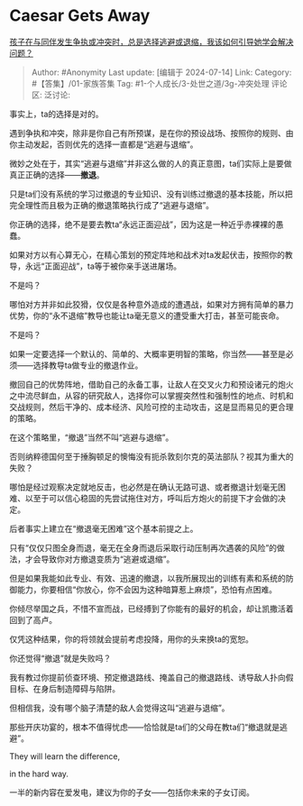 # Caesar Gets Away
[孩子在与同伴发生争执或冲突时，总是选择逃避或退缩，我该如何引导她学会解决问题？](https://www.zhihu.com/question/650173262/answer/3561078173)

> Author: #Anonymity
> Last update: [编辑于 2024-07-14]
> Link:
> Category: #【答集】/01-家族答集 
> Tag: #1-个人成长/3-处世之道/3g-冲突处理 
> 评论区:
> 泛讨论:

事实上，ta的选择是对的。

遇到争执和冲突，除非是你自己有所预谋，是在你的预设战场、按照你的规则、由你主动发起，否则优先的选择一直都是“逃避与退缩”。

微妙之处在于，其实“逃避与退缩”并非这么做的人的真正意图，ta们实际上是要做真正正确的选择——**撤退**。

只是ta们没有系统的学习过撤退的专业知识、没有训练过撤退的基本技能，所以把完全理性而且极为正确的撤退策略执行成了“逃避与退缩”。

你正确的选择，绝不是要去教ta“永远正面迎战”，因为这是一种近乎赤裸裸的愚蠢。

如果对方以有心算无心，在精心策划的预定阵地和战术对ta发起伏击，按照你的教导，永远“正面迎战”，ta等于被你亲手送进屠场。

不是吗？

哪怕对方并非如此狡猾，仅仅是各种意外造成的遭遇战，如果对方拥有简单的暴力优势，你的“永不退缩”教导也能让ta毫无意义的遭受重大打击，甚至可能丧命。

不是吗？

如果一定要选择一个默认的、简单的、大概率更明智的策略，你当然——甚至是必须——选择教导ta做专业的撤退作业。

撤回自己的优势阵地，借助自己的永备工事，让敌人在交叉火力和预设诸元的炮火之中流尽鲜血，从容的研究敌人，选择你可以掌握突然性和强制性的地点、时机和交战规则，然后干净的、成本经济、风险可控的主动攻击，这是显而易见的更合理的策略。

在这个策略里，“撤退”当然不叫“逃避与退缩”。

否则纳粹德国何至于捶胸顿足的懊悔没有扼杀敦刻尔克的英法部队？视其为重大的失败？

哪怕是经过观察决定就地反击，也必然是在确认无路可退、或者撤退计划毫无困难、以至于可以信心稳固的先尝试拖住对方，呼叫后方炮火的前提下才会做的决定。

后者事实上建立在“撤退毫无困难”这个基本前提之上。

只有“仅仅只图全身而退，毫无在全身而退后采取行动压制再次遇袭的风险”的做法，才会导致你对方撤退变质为“逃避或退缩”。

但是如果我能如此专业、有效、迅速的撤退，以我所展现出的训练有素和系统的防御能力，你要相信“你放心，你不会因为这种暗算惹上麻烦”，恐怕有点困难。

你倾尽举国之兵，不惜不宣而战，已经搏到了你能有的最好的机会，却让凯撒活着回到了高卢。

仅凭这种结果，你的将领就会提前考虑投降，用你的头来换ta的宽恕。

你还觉得“撤退”就是失败吗？

我有教过你提前侦查环境、预定撤退路线、掩盖自己的撤退路线、诱导敌人扑向假目标、在身后制造障碍与陷阱。

但相信我，没有哪个脑子清楚的敌人会觉得这叫“逃避与退缩”。

那些开庆功宴的，根本不值得忧虑——恰恰就是ta们的父母在教ta们“撤退就是逃避”。

They will learn the difference,

in the hard way.

一半的新内容在爱发电，建议为你的子女——包括你未来的子女订阅。